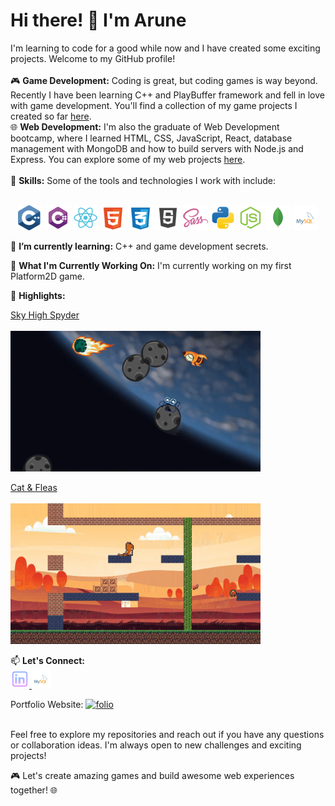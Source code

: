 # Hi there! 👋 I'm Arune

I'm learning to code for a good while now and I have created some exciting projects. Welcome to my GitHub profile! 
<br>
<br>
🎮 **Game Development:** Coding is great, but coding games is way beyond. Recently I have been learning C++ and PlayBuffer framework and fell in love with game development. You'll find a collection of my game projects I  created so far [here](https://github.com/mspaprika?tab=repositories).
<br>
🌐 **Web Development:** I'm also the graduate of Web Development bootcamp, where I learned HTML, CSS, JavaScript, React, database management with MongoDB and how to build servers with Node.js and Express. You can explore some of my web projects [here](https://github.com/mspaprika?tab=repositories).
<br>
<br>
🔧 **Skills:** Some of the tools and technologies I work with include:
<br>
<br>
<p align="center">
   <img src="data/icons/c.svg" alt="cpp" width="40">
   <img src="data/icons/csharp.svg" alt="csharp" width="40">
  <img src="data/icons/react2.svg" alt="react" width="40">
   <img src="data/icons/html.svg" alt="html" width="40">
   <img src="data/icons/css.svg" alt="css" width="40">
   <img src="data/icons/js2.svg" alt="javaScript" width="40">
   <img src="data/icons/sass.svg" alt="sass" width="40">
   <img src="data/icons/python.svg" alt="python" width="40">
   <img src="data/icons/node2.svg" alt="node" width="40">
   <img src="data/icons/mongo2.svg" alt="mongo" width="40">
   <img src="data/icons/sql.svg" alt="sql" width="40">
</p>

🌱 **I’m currently learning:** C++ and game development secrets.

🚀 **What I'm Currently Working On:** I'm currently working on my first Platform2D game.

🌟 **Highlights:**

[Sky High Spyder](https://github.com/mspaprika/Sky-High-Spyder)
<br>
<br>
<img src="data/images/spy_image.png" alt="sky_high" width="400">

[Cat & Fleas](https://github.com/mspaprika/Platform-2D-Game-)
<br>
<br>
<img src="data/images/kitty_image.png" alt="cat_flea" width="400">

📫 **Let's Connect:**
<br>
<a href="https://www.linkedin.com/in/arune-janusauskaite-226912266/">
   <img src="data/icons/linkedin.svg" alt="linkedin" width="30"> 
</a>
<a href="https://twitter.com/arunepaprika">
 <img src="data/icons/sql.svg" alt="sql" width="30"> 
</a>

Portfolio Website: 
<a href="https://mspaprika.github.io/my-folio-3.0/">
   <img src="data/gifs/folio.gif" alt="folio" width="400">
</a>
<br>
<br>

Feel free to explore my repositories and reach out if you have any questions or collaboration ideas. I'm always open to new challenges and exciting projects!

🎮 Let's create amazing games and build awesome web experiences together! 🌐


<!--
**mspaprika/mspaprika** is a ✨ _special_ ✨ repository because its `README.md` (this file) appears on your GitHub profile.

Here are some ideas to get you started:

- 🔭 I’m currently working on ...
- 🌱 I’m currently learning ...
- 👯 I’m looking to collaborate on ...
- 🤔 I’m looking for help with ...
- 💬 Ask me about ...
- 📫 How to reach me: ...
- 😄 Pronouns: ...
- ⚡ Fun fact: ...
-->
